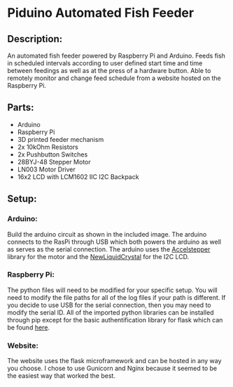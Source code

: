 # Piduino Automated Fish Feeder
## Description:
An automated fish feeder powered by Raspberry Pi and Arduino.  Feeds fish in scheduled intervals according to user defined start time and time between feedings as well as at the press of a hardware button.  Able to remotely monitor and change feed schedule from a website hosted on the Raspberry Pi.

## Parts:
- Arduino
- Raspberry Pi
- 3D printed feeder mechanism
- 2x 10kOhm Resistors
- 2x Pushbutton Switches
- 28BYJ-48 Stepper Motor
- LN003 Motor Driver
- 16x2 LCD with LCM1602 IIC I2C Backpack

## Setup:
### Arduino:

Build the arduino circuit as shown in the included image.  The arduino connects to the RasPi through USB which both powers the arduino as well as serves as the serial connection.  The arduino uses the [Accelstepper](http://www.airspayce.com/mikem/arduino/AccelStepper/) library for the motor and the [NewLiquidCrystal](https://bitbucket.org/fmalpartida/new-liquidcrystal/wiki/Home) for the I2C LCD.

### Raspberry Pi:

The python files will need to be modified for your specific setup.  You will need to modify the file paths for all of the log files if your path is different.  If you decide to use USB for the serial connection, then you may need to modify the serial ID.  All of the imported python libraries can be installed through pip except for the basic authentification library for flask which can be found [here](https://flask-basicauth.readthedocs.io/en/latest/).

### Website:

The website uses the flask microframework and can be hosted in any way you choose.  I chose to use Gunicorn and Nginx because it seemed to be the easiest way that worked the best.

